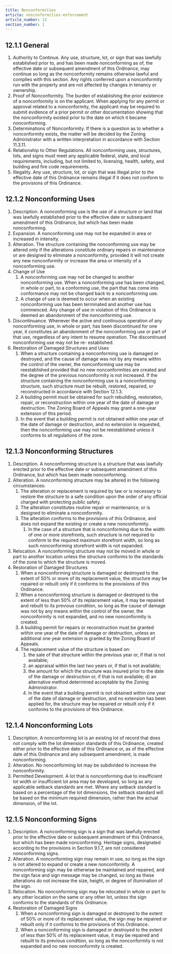 ```yaml
---
title: Nonconformities
article: nonconformities-enforcement
article_number: 12
section_number: 1
---
```


## 12.1.1 General

1. Authority to Continue. Any use, structure, lot, or sign that was lawfully established prior to, and has been made nonconforming as of, the effective date or subsequent amendment of this Ordinance, may continue so long as the nonconformity remains otherwise lawful and
   complies with this section. Any rights conferred upon a nonconformity run with the property and are not affected by changes in tenancy or ownership.
2. Proof of Nonconformity. The burden of establishing the prior existence of a nonconformity is on
   the applicant. When applying for any permit or approval related to a nonconformity, the applicant may be required to submit evidence of a prior permit or other documentation showing that the nonconformity existed prior to the date on which it became nonconforming.
3. Determinations of Nonconformity. If there is a question as to whether a nonconformity exists, the matter will be decided by the Zoning Administrator with a written interpretation in accordance with Section 11.3.11.
4. Relationship to Other Regulations. All nonconforming uses, structures, lots, and signs must meet any applicable federal, state, and local requirements, including, but not limited to, licensing, health, safety, and building and fire code requirements.
5. Illegality. Any use, structure, lot, or sign that was illegal prior to the effective date of this Ordinance remains illegal if it does not conform to the provisions of this Ordinance.

## 12.1.2 Nonconforming Uses

1. Description. A nonconforming use is the use of a structure or land that was lawfully established prior to the effective date or subsequent amendment of this Ordinance, but which has been made nonconforming.
2. Expansion. A nonconforming use may not be expanded in area or increased in intensity.
3. Alteration. The structure containing the nonconforming use may be altered only if the alterations constitute ordinary repairs or maintenance or are designed to eliminate a
   nonconformity, provided it will not create any new nonconformity or increase the area or intensity of a nonconforming use.
4. Change of Use
   1. A nonconforming use may not be changed to another nonconforming use. When a nonconforming use has been changed, in whole or part, to a conforming use, the part that has come into conformance may not be changed back to a nonconforming use.
   2. A change of use is deemed to occur when an existing nonconforming use has been terminated and another use has commenced. Any change of use in violation of this Ordinance is deemed an abandonment of the nonconforming use.
5. Discontinuance. Whenever the active and continuous operation of any nonconforming use, in whole or part, has been discontinued for one year, it constitutes an abandonment of the nonconforming use or part of that use,
   regardless of any intent to resume operation. The discontinued nonconforming use may not be re- established.
6. Restoration of Damaged Structures and Uses
   1. When a structure containing a nonconforming use is damaged or destroyed, and the cause of damage was not by any means within the control of the owner, the nonconforming use may be reestablished provided that no new nonconformities are created and the degree of the previous nonconformity is not increased. If the structure containing the nonconforming use is a nonconforming structure, such structure must be rebuilt, restored, repaired, or reconstructed in accordance with Section 12.1.3.
   2. A building permit must be obtained for such rebuilding, restoration, repair, or reconstruction within one year of the date of damage or destruction. The Zoning Board of Appeals may grant a one-year extension of this period.
   3. In the event that a building permit is not obtained within one year of the date of damage or destruction, and no extension is requested, then the nonconforming use may not be reestablished unless it conforms to all regulations of the zone.

## 12.1.3 Nonconforming Structures

1. Description. A nonconforming structure is a structure that was lawfully erected prior to the effective date or subsequent amendment of this Ordinance, but which has been made nonconforming.
2. Alteration. A nonconforming structure may be altered in the following circumstances:
   1. The alteration or replacement is required by law or is necessary to restore the structure to a safe condition upon the order of any official charged with protecting public safety.
   2. The alteration constitutes routine repair or maintenance, or is designed to eliminate a nonconformity.
   3. The alteration conforms to the provisions of this Ordinance, and does not expand the existing or create a new nonconformity.
      1. In the case of a structure that is nonconforming due to the width of one or more storefronts, such structure is not required to conform to the required maximum storefront width, so long as such nonconforming storefront width is not expanded.
3. Relocation. A nonconforming structure may not be moved in whole or part to another location unless the structure conforms to the standards of the zone to which the structure is moved.
4. Restoration of Damaged Structures
   1. When a nonconforming structure is damaged or destroyed to the extent of 50% or more of its replacement value, the structure may be repaired or rebuilt only if it conforms to the provisions of this Ordinance.
   2. When a nonconforming structure is damaged or destroyed to the extent of less than 50% of its replacement value, it may be repaired and rebuilt to its previous condition, so long as the cause of damage was not by any means within the control of the owner, the nonconformity is not expanded, and no new nonconformity is created.
   3. A building permit for repairs or reconstruction must be granted within one year of the date of damage or destruction, unless an additional one year extension is granted by the Zoning Board of Appeals.
   4. The replacement value of the structure is based on:
      1. the sale of that structure within the previous year or, if that is not available;
      2. an appraisal within the last two years or, if that is not available;
      3. the amount for which the structure was insured prior to the date of the damage or destruction or, if that is not available; d) an alternative method determined acceptable by the Zoning Administrator.
      4. In the event that a building permit is not obtained within one year of the date of damage or destruction, and no extension has been applied for, the structure may be repaired or rebuilt only if it conforms to the provisions of this Ordinance.

## 12.1.4 Nonconforming Lots

1. Description. A nonconforming lot is an existing lot of record that does not comply with the lot dimension standards of this Ordinance, created either prior to the effective date of this Ordinance or, as of the effective date of this Ordinance
   and any subsequent amendment, is made nonconforming.
2. Alteration. No nonconforming lot may be subdivided to increase the nonconformity.
3. Permitted Development. A lot that is nonconforming due to insufficient lot width or insufficient lot area may be developed, so long as any applicable setback standards are met. Where any setback standard is based on a percentage of the lot dimensions, the setback standard will be based on the minimum required dimension, rather than the actual dimension, of the lot.

## 12.1.5 Nonconforming Signs

1. Description. A nonconforming sign is a sign that was lawfully erected prior to the effective date or subsequent amendment of this Ordinance, but which has been made nonconforming. Heritage signs, designated according to the provisions in Section 9.1.7, are not considered nonconforming signs.
2. Alteration. A nonconforming sign may remain in use, so long as the sign is not altered to expand or create a new nonconformity. A nonconforming sign may be otherwise be maintained and repaired, and the sign face and sign message may be changed, so long as these alterations do not increase the size, height, or degree of illumination of the sign.
3. Relocation. No nonconforming sign may be relocated in whole or part to any other location on the same or any other lot, unless the sign conforms to the standards of this Ordinance.
4. Restoration of Damaged Signs
   1. When a nonconforming sign is damaged or destroyed to the extent of 50% or more of its replacement value, the sign may be repaired or rebuilt only if it conforms to the provisions of this Ordinance.
   2. When a nonconforming sign is damaged or destroyed to the extent of less than 50% of its replacement value, it may be repaired and rebuilt to its previous condition, so long as the nonconformity is not expanded and no new nonconformity is created.
